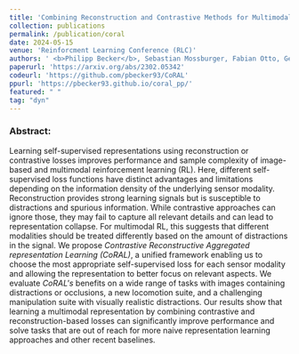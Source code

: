 ```yaml
---
title: 'Combining Reconstruction and Contrastive Methods for Multimodal Representations in RL'
collection: publications
permalink: /publication/coral
date: 2024-05-15
venue: 'Reinforcment Learning Conference (RLC)'
authors: ' <b>Philipp Becker</b>, Sebastian Mossburger, Fabian Otto, Gerhard Neumann'
paperurl: 'https://arxiv.org/abs/2302.05342'
codeurl: 'https://github.com/pbecker93/CoRAL'
ppurl: 'https://pbecker93.github.io/coral_pp/'
featured: " " 
tag: "dyn"
---
```


<p>
<h3> Abstract: </h3>
Learning self-supervised representations using reconstruction or contrastive losses improves performance and sample complexity of image-based and multimodal reinforcement learning (RL).
Here, different self-supervised loss functions have distinct advantages and limitations depending on the information density of the underlying sensor modality. 
Reconstruction provides strong learning signals but is susceptible to distractions and spurious information.
While contrastive approaches can ignore those, they may fail to capture all relevant details and can lead to representation collapse. 
For multimodal RL, this suggests that different modalities should be treated differently based on the amount of distractions in the signal.
We propose <i>Contrastive Reconstructive Aggregated representation Learning (CoRAL)</i>, a unified framework enabling us to choose the most appropriate self-supervised loss for each sensor modality and allowing the representation to better focus on relevant aspects.
We evaluate <i>CoRAL's</i> benefits on a wide range of tasks with images containing distractions or occlusions, a new locomotion suite, and a challenging manipulation suite with visually realistic distractions. 
Our results show that learning a multimodal representation by combining contrastive and reconstruction-based losses can significantly improve performance and solve tasks that are out of reach for more naive representation learning approaches and other recent baselines.
</p>